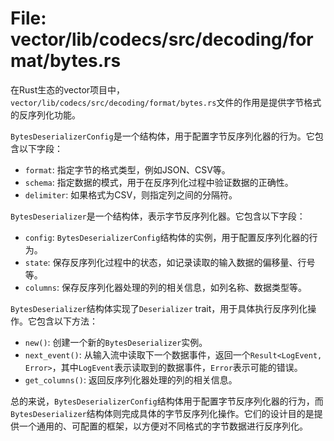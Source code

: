 # File: vector/lib/codecs/src/decoding/format/bytes.rs

在Rust生态的vector项目中，`vector/lib/codecs/src/decoding/format/bytes.rs`文件的作用是提供字节格式的反序列化功能。

`BytesDeserializerConfig`是一个结构体，用于配置字节反序列化器的行为。它包含以下字段：
- `format`: 指定字节的格式类型，例如JSON、CSV等。
- `schema`: 指定数据的模式，用于在反序列化过程中验证数据的正确性。
- `delimiter`: 如果格式为CSV，则指定列之间的分隔符。

`BytesDeserializer`是一个结构体，表示字节反序列化器。它包含以下字段：
- `config`: `BytesDeserializerConfig`结构体的实例，用于配置反序列化器的行为。
- `state`: 保存反序列化过程中的状态，如记录读取的输入数据的偏移量、行号等。
- `columns`: 保存反序列化器处理的列的相关信息，如列名称、数据类型等。

`BytesDeserializer`结构体实现了`Deserializer` trait，用于具体执行反序列化操作。它包含以下方法：
- `new()`: 创建一个新的`BytesDeserializer`实例。
- `next_event()`: 从输入流中读取下一个数据事件，返回一个`Result<LogEvent, Error>`，其中`LogEvent`表示读取到的数据事件，`Error`表示可能的错误。
- `get_columns()`: 返回反序列化器处理的列的相关信息。

总的来说，`BytesDeserializerConfig`结构体用于配置字节反序列化器的行为，而`BytesDeserializer`结构体则完成具体的字节反序列化操作。它们的设计目的是提供一个通用的、可配置的框架，以方便对不同格式的字节数据进行反序列化。

